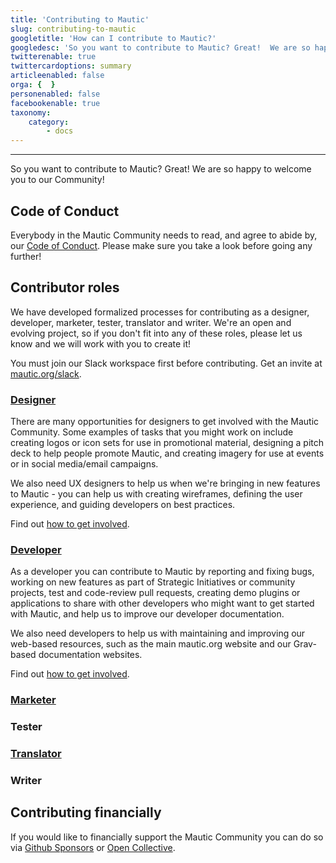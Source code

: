 ```yaml
---
title: 'Contributing to Mautic'
slug: contributing-to-mautic
googletitle: 'How can I contribute to Mautic?'
googledesc: 'So you want to contribute to Mautic? Great!  We are so happy to welcome you to our Community! We have opportunities for many skillsets!'
twitterenable: true
twittercardoptions: summary
articleenabled: false
orga: {  }
personenabled: false
facebookenable: true
taxonomy:
    category:
        - docs
---
```


---
So you want to contribute to Mautic? Great!  We are so happy to welcome you to our Community!

## Code of Conduct
Everybody in the Mautic Community needs to read, and agree to abide by, our [Code of Conduct][code-of-conduct].  Please make sure you take a look before going any further!

## Contributor roles

We have developed formalized processes for contributing as a designer, developer, marketer, tester, translator and writer. We're an open and evolving project, so if you don't fit into any of these roles, please let us know and we will work with you to create it!

You must join our Slack workspace first before contributing. Get an invite at [mautic.org/slack][mautic-slack].

### [Designer][designer]
There are many opportunities for designers to get involved with the Mautic Community. Some examples of tasks that you might work on include creating logos or icon sets for use in promotional material, designing a pitch deck to help people promote Mautic, and creating imagery for use at events or in social media/email campaigns.

We also need UX designers to help us when we're bringing in new features to Mautic - you can help us with creating wireframes, defining the user experience, and guiding developers on best practices.

Find out [how to get involved][designer].

### [Developer][developer]
As a developer you can contribute to Mautic by reporting and fixing bugs, working on new features as part of Strategic Initiatives or community projects, test and code-review pull requests, creating demo plugins or applications to share with other developers who might want to get started with Mautic, and help us to improve our developer documentation.

We also need developers to help us with maintaining and improving our web-based resources, such as the main mautic.org website and our Grav-based documentation websites.

Find out [how to get involved][developer].

### [Marketer][marketer]

### Tester

### [Translator][translator]

### Writer

## Contributing financially

If you would like to financially support the Mautic Community you can do so via [Github Sponsors][gh-sponsors] or [Open Collective][open-collective].

[code-of-conduct]: </community-wide-resources/code-of-conduct>
[mautic-slack]: <https://www.mautic.org/slack>
[designer]: </contributing-to-mautic/designer>
[developer]: </contributing-to-mautic/developer>
[marketer]: </contributing-to-mautic/marketer>
[translator]: </contributing-to-mautic/translator>
[gh-sponsors]: <https://github.com/sponsors/mautic>
[open-collective]: <https://www.opencollective.com/mautic>
